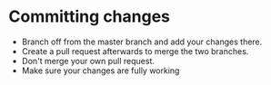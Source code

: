 # Committing changes
* Branch off from the master branch and add your changes there.
* Create a pull request afterwards to merge the two branches. 
* Don't merge your own pull request.
* Make sure your changes are fully working
